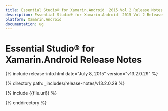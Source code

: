 ```yaml
---
title: Essential Studio® for Xamarin.Android  2015 Vol 2 Release Notes  
description: Essential Studio® for Xamarin.Android  2015 Vol 2 Release Notes  
platform: Xamarin.Android
documentation: ug
---
```


# Essential Studio® for Xamarin.Android  Release Notes  

{% include release-info.html date="July 8, 2015"  version="v13.2.0.29" %} 


{% directory path: _includes/release-notes/v13.2.0.29 %}

{% include {{file.url}} %}

{% enddirectory %}
